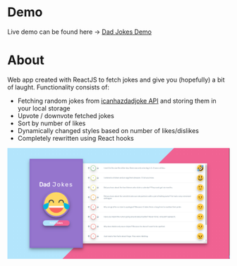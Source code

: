 # Demo

Live demo can be found here -> [Dad Jokes Demo](https://drahl-dad-jokes.herokuapp.com)

# About

Web app created with ReactJS to fetch jokes and give you (hopefully) a bit of laught. Functionality consists of:<br/>

- Fetching random jokes from [icanhazdadjoke API](https://icanhazdadjoke.com/api) and storing them in your local storage
- Upvote / downvote fetched jokes
- Sort by number of likes
- Dynamically changed styles based on number of likes/dislikes
- Completely rewritten using React hooks

![Dad Jokes Visual](./src/images/Dad-jokes.PNG?raw=true "Dad Jokes Visual")
